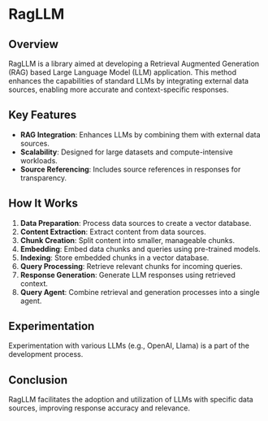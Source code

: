 # RagLLM

## Overview
RagLLM is a library aimed at developing a Retrieval Augmented Generation (RAG) based Large Language Model (LLM) application. This method enhances the capabilities of standard LLMs by integrating external data sources, enabling more accurate and context-specific responses.

## Key Features
- **RAG Integration**: Enhances LLMs by combining them with external data sources.
- **Scalability**: Designed for large datasets and compute-intensive workloads.
- **Source Referencing**: Includes source references in responses for transparency.

## How It Works
1. **Data Preparation**: Process data sources to create a vector database.
2. **Content Extraction**: Extract content from data sources.
3. **Chunk Creation**: Split content into smaller, manageable chunks.
4. **Embedding**: Embed data chunks and queries using pre-trained models.
5. **Indexing**: Store embedded chunks in a vector database.
6. **Query Processing**: Retrieve relevant chunks for incoming queries.
7. **Response Generation**: Generate LLM responses using retrieved context.
8. **Query Agent**: Combine retrieval and generation processes into a single agent.

## Experimentation
Experimentation with various LLMs (e.g., OpenAI, Llama) is a part of the development process.

## Conclusion
RagLLM facilitates the adoption and utilization of LLMs with specific data sources, improving response accuracy and relevance.
